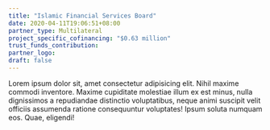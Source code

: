 ```yaml
---
title: "Islamic Financial Services Board"
date: 2020-04-11T19:06:51+08:00
partner_type: Multilateral
project_specific_cofinancing: "$0.63 million"
trust_funds_contribution:
partner_logo:
draft: false
---
```


Lorem ipsum dolor sit, amet consectetur adipisicing elit. Nihil maxime commodi inventore. Maxime cupiditate molestiae illum ex est minus, nulla dignissimos a repudiandae distinctio voluptatibus, neque animi suscipit velit officiis assumenda ratione consequuntur voluptates! Ipsum soluta numquam eos. Quae, eligendi!

